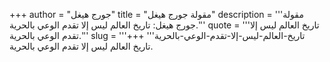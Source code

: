 +++
author = "جورج هيغل"
title = "مقولة جورج هيغل"
description = '''مقولة جورج هيغل: تاريخ العالم ليس إلا تقدم الوعي بالحرية.'''
quote = '''تاريخ العالم ليس إلا تقدم الوعي بالحرية.'''
slug = '''تاريخ-العالم-ليس-إلا-تقدم-الوعي-بالحرية'''
+++
تاريخ العالم ليس إلا تقدم الوعي بالحرية.
